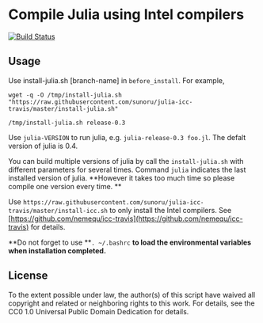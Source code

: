 # Compile Julia using Intel compilers
[![Build Status](https://travis-ci.org/sunoru/julia-icc-travis.svg?branch=master)](https://travis-ci.org/sunoru/julia-icc-travis)

## Usage
Use install-julia.sh [branch-name] in `before_install`. For example,

`wget -q -O /tmp/install-julia.sh "https://raw.githubusercontent.com/sunoru/julia-icc-travis/master/install-julia.sh"`

`/tmp/install-julia.sh release-0.3`

Use `julia-VERSION` to run julia, e.g. `julia-release-0.3 foo.jl`. The defalt version of julia is 0.4.

You can build multiple versions of julia by call the `install-julia.sh` with different parameters for several times.
Command `julia` indicates the last installed version of julia.
**However it takes too much time so please compile one version every time. **

Use `https://raw.githubusercontent.com/sunoru/julia-icc-travis/master/install-icc.sh` to only install the Intel compilers.
See [https://github.com/nemequ/icc-travis](https://github.com/nemequ/icc-travis) for details.

**Do not forget to use **`. ~/.bashrc` **to load the environmental variables when installation completed.**

## License
To the extent possible under law, the author(s) of this script have waived all copyright and related or neighboring rights to this work.
For details, see the CC0 1.0 Universal Public Domain Dedication for details.
